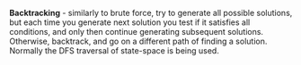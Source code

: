 **Backtracking** - similarly to brute force, try to generate all possible solutions, but each time you generate next solution you test
    if it satisfies all conditions, and only then continue generating subsequent solutions. Otherwise, backtrack, and go on a
    different path of finding a solution. Normally the DFS traversal of state-space is being used.